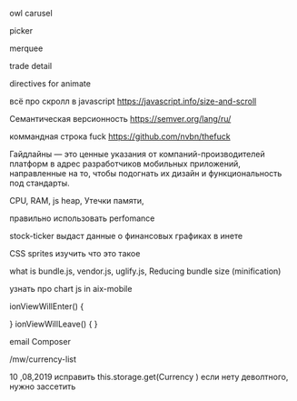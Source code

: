 owl carusel

picker

merquee

trade detail

directives for animate

всё про скролл в javascript https://javascript.info/size-and-scroll

Cемантическая версионность https://semver.org/lang/ru/

коммандная строка fuck https://github.com/nvbn/thefuck


Гайдлайны — это ценные указания от компаний-производителей платформ в адрес разработчиков мобильных приложений, направленные на то, чтобы подогнать их дизайн и функциональность под стандарты. 


CPU, RAM, js heap, Утечки памяти,

правильно использовать perfomance

stock-ticker выдаст данные о финансовых графиках в инете 
 

CSS sprites изучить что это такое

what is bundle.js, vendor.js, uglify.js, Reducing bundle size (minification)


узнать про chart js in aix-mobile

 ionViewWillEnter() {
  
  }
  ionViewWillLeave() {
  }
  
  email Composer
  
  /mw/currency-list
  
  
  10
 ,08,2019 исправить this.storage.get(Currency ) если нету деволтного, нужно зассетить 
 
  
  
  
  